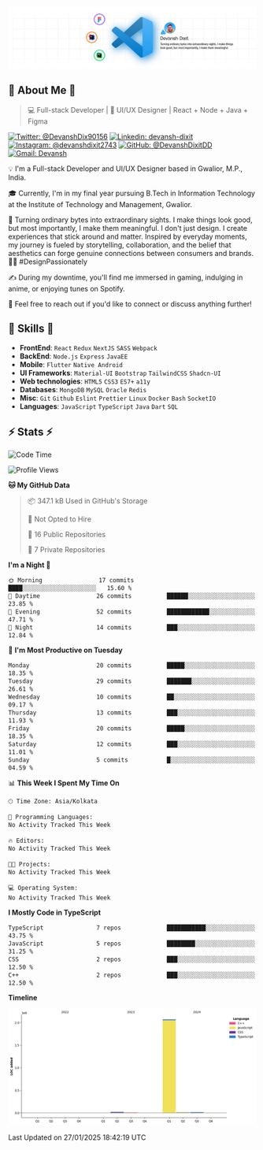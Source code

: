 ![Banner](./Banner.png)

## 👋 About Me 👋

> 💻 Full-stack Developer | 🎨 UI/UX Designer | React + Node + Java + Figma

[![Twitter: @DevanshDix90156](https://img.shields.io/twitter/follow/DevanshDix90156?style=social)](https://twitter.com/DevanshDix90156)
[![Linkedin: devansh-dixit](https://img.shields.io/badge/-Devansh%20Dixit-blue?style=flat-square&logo=Linkedin&logoColor=white&link=https://www.linkedin.com/in/devanshsk/)](https://www.linkedin.com/in/DevanshDixit27/)
[![Instagram: @devanshdixit2743](https://img.shields.io/badge/-devanshdixit2743-E4405F?style=flat-square&logo=instagram&logoColor=white)](https://instagram.com/devanshdixit2743)
[![GitHub: @DevanshDixitDD](https://img.shields.io/github/followers/DevanshDixitDD?label=follow&style=social)](https://github.com/DevanshDixitDD)
[![Gmail: Devansh](https://img.shields.io/badge/Gmail-D14836?style=flat-square&logo=gmail&logoColor=white)](mailto:devanshdixit2743@gmail.com)

💡  I'm a Full-stack Developer and UI/UX Designer based in Gwalior, M.P., India.

🎓  Currently, I'm in my final year pursuing B.Tech in Information Technology at the Institute of Technology and Management, Gwalior.

🌱  Turning ordinary bytes into extraordinary sights. I make things look good, but most importantly, I make them meaningful. I don't just design. I create experiences that stick around and matter. Inspired by everyday moments, my journey is fueled by storytelling, collaboration, and the belief that aesthetics can forge genuine connections between consumers and brands. 🌟✨ #DesignPassionately

✍️  During my downtime, you'll find me immersed in gaming, indulging in anime, or enjoying tunes on Spotify.

💬  Feel free to reach out if you'd like to connect or discuss anything further!

##  🎉 Skills  🎉
- **FrontEnd**: `React` `Redux` `NextJS` `SASS` `Webpack`
- **BackEnd**: `Node.js` `Express` `JavaEE`
- **Mobile**:  `Flutter` `Native Android`
- **UI Frameworks**: `Material-UI` `Bootstrap` `TailwindCSS` `Shadcn-UI`
- **Web technologies**: `HTML5` `CSS3` `ES7+` `a11y`
- **Databases**: `MongoDB` `MySQL` `Oracle` `Redis`
- **Misc**: `Git` `Github` `Eslint` `Prettier` `Linux` `Docker` `Bash` `SocketIO`
- **Languages**: `JavaScript` `TypeScript` `Java` `Dart` `SQL`

## ⚡ Stats ⚡
<!--START_SECTION:waka-->
![Code Time](http://img.shields.io/badge/Code%20Time-148%20hrs%2034%20mins-blue)

![Profile Views](http://img.shields.io/badge/Profile%20Views-1-blue)

**🐱 My GitHub Data** 

> 📦 347.1 kB Used in GitHub's Storage 
 > 
> 🚫 Not Opted to Hire
 > 
> 📜 16 Public Repositories 
 > 
> 🔑 7 Private Repositories 
 > 
**I'm a Night 🦉** 

```text
🌞 Morning                17 commits          ████░░░░░░░░░░░░░░░░░░░░░   15.60 % 
🌆 Daytime                26 commits          ██████░░░░░░░░░░░░░░░░░░░   23.85 % 
🌃 Evening                52 commits          ████████████░░░░░░░░░░░░░   47.71 % 
🌙 Night                  14 commits          ███░░░░░░░░░░░░░░░░░░░░░░   12.84 % 
```
📅 **I'm Most Productive on Tuesday** 

```text
Monday                   20 commits          █████░░░░░░░░░░░░░░░░░░░░   18.35 % 
Tuesday                  29 commits          ███████░░░░░░░░░░░░░░░░░░   26.61 % 
Wednesday                10 commits          ██░░░░░░░░░░░░░░░░░░░░░░░   09.17 % 
Thursday                 13 commits          ███░░░░░░░░░░░░░░░░░░░░░░   11.93 % 
Friday                   20 commits          █████░░░░░░░░░░░░░░░░░░░░   18.35 % 
Saturday                 12 commits          ███░░░░░░░░░░░░░░░░░░░░░░   11.01 % 
Sunday                   5 commits           █░░░░░░░░░░░░░░░░░░░░░░░░   04.59 % 
```


📊 **This Week I Spent My Time On** 

```text
🕑︎ Time Zone: Asia/Kolkata

💬 Programming Languages: 
No Activity Tracked This Week

🔥 Editors: 
No Activity Tracked This Week

🐱‍💻 Projects: 
No Activity Tracked This Week

💻 Operating System: 
No Activity Tracked This Week
```

**I Mostly Code in TypeScript** 

```text
TypeScript               7 repos             ███████████░░░░░░░░░░░░░░   43.75 % 
JavaScript               5 repos             ████████░░░░░░░░░░░░░░░░░   31.25 % 
CSS                      2 repos             ███░░░░░░░░░░░░░░░░░░░░░░   12.50 % 
C++                      2 repos             ███░░░░░░░░░░░░░░░░░░░░░░   12.50 % 
```



**Timeline**

![Lines of Code chart](https://raw.githubusercontent.com/DevanshDixitDD/DevanshDixitDD/main/assets/bar_graph.png)


 Last Updated on 27/01/2025 18:42:19 UTC
<!--END_SECTION:waka-->
